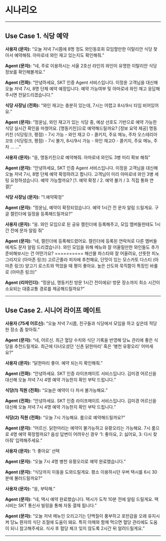 # 시나리오

---

## Use Case 1. 식당 예약

**사용자 (문자):** “오늘 저녁 7시쯤에 8명 정도 와인동호회 모임할만한 이탈리안 식당 찾아서 예약해줘. 아마로네 와인 재고 있는지도 확인해줘.”

**Agent (문자):** “네, 주로 이용하시는 서울 2호선 라인의 와인이 유명한 이탈리안 식당 정보를 확인해볼게요.”

**Agent (전화):** “안녕하세요, SKT 인증 Agent 서비스입니다. 이정윤 고객님을 대신해 오늘 저녁 7시, 8명 단체 예약 예정입니다. 예약 가능여부 및 아마로네 와인 재고 응답해주시면 전달드리겠습니다.”

**식당 사장님 (전화):** “와인 재고는 충분히 있는데, 7시는 어렵고 8시/9시 타임 비어있어요.”

**Agent (문자):** “정윤님, 와인 재고가 있는 식당 중, 예상 선호도 기반으로 예약 가능한 식당 실시간 확인을 마쳤어요. \[명동키친\]으로 예약해드릴까요? \[정보 요약 제공\] 명동키친 (식당링크, 평점) - 7시 가능 - 와인 재고 O - 콜키지, 주요 메뉴, 주차 오스테리아 꼬또 (식당링크, 평점) - 7시 불가, 8시/9시 가능 - 와인 재고O - 콜키지, 주요 메뉴, 주차 … …”

**사용자 (문자):** “응, 명동키친으로 예약해줘. 아마로네 와인도 3병 미리 확보 해줘”

**Agent (문자):** “안녕하세요, SKT 인증 Agent 서비스입니다. 이정윤 고객님을 대신해 오늘 저녁 7시, 8명 단체 예약 확정하려고 합니다. 고객님이 미리 아마로네 와인 3병 세팅 요청하셨습니다. 예약 가능할까요? \[1. 예약 확정 / 2. 예약 불가 / 3. 직접 통화 연결\]”

**식당 사장님 (문자):** “1.예약확정”

**Agent (문자):** “정윤님, 예약이 확정되었습니다. 예약 1시간 전 문자 알림 드릴게요. 구글 캘린더에 일정을 등록해드릴까요?”

**사용자 (문자):** “응. 와인 모임으로 된 공유 캘린더에 등록해주고, 모임 멤버들한테도 1시간 전에 문자 알림 줘”

**Agent (문자):** “네, 캘린더에 등록해드렸어요. 캘린더에 등록된 연락처로 다른 멤버들에게도 문자 알림 드리겠습니다. 와인 모임을 위해 메뉴와 잘 어울릴만한 와인들도 추가 준비해보시는 건 어떤가요? ========== 해산물 파스타와 잘 어울려요, 산뜻한 피노 그리지오 (아마존 링크) 고르곤졸라 피자에 추천해요, 단맛이 있는 모스카토 다스티 (아마존 링크) 양고기 로스트와 먹었을 때 평이 좋아요. 높은 산도와 묵직함이 특징인 바롤로 (아마존 링크)”

**Agent (리마인더):** “정윤님, 명동키친 방문 1시간 전이에요\! 방문 장소까지 최소 시간이 소요되는 대중교통 경로를 제공해드릴까요?”

---

## Use Case 2. 시니어 라이프 메이트

**사용자 (75세 어르신):** “오늘 저녁 7시쯤, 친구들과 식당에서 모임을 하고 싶은데 적당한 장소 좀 찾아줘.”

**Agent (문자):** “네, 어르신. 최근 혈당 수치와 식단 기록을 반영해 당뇨 관리에 좋은 식당을 추천드릴게요. 최근에 다녀오셨던 ‘신촌 닭한마리’ 혹은 ‘병천 유황오리’ 어떠세요?”

**사용자 (문자):** “닭한마리 좋아. 예약 되는지 확인해줘.”

**Agent (전화):** “안녕하세요. SKT 인증 라이프메이트 서비스입니다. 김미경 어르신을 대신해 오늘 저녁 7시 4명 예약 가능한지 확인 부탁 드립니다.”

**식당(1) 직원 (전화):** “오늘은 예약이 다 차서 불가능해요.”

**Agent (전화):** “안녕하세요. SKT 인증 라이프메이트 서비스입니다. 김미경 어르신을 대신해 오늘 저녁 7시 4명 예약 가능한지 확인 부탁 드립니다.”

**식당(2) 직원 (전화):** “오늘 7시 가능해요. 룸으로 예약해드릴까요?”

**Agent (문자):** “어르신. 닭한마리는 예약이 불가능하고 유황오리는 가능해요. 7시 룸으로 4명 예약 확정할까요? 음성 답변이 어려우신 경우 ‘1: 좋아요, 2: 싫어요, 3: 다시 찾아줘’ 입력해주세요.”

**사용자 (문자):** ‘1: 좋아요’ 선택

**Agent (문자):** “오늘 7시 4명 병천 유황오리로 예약 완료했습니다.”

**Agent (문자):** “식당까지 이동을 도와드릴게요. 평소 이용하시던 우버 택시를 6시 30분에 불러드릴까요?”

**사용자 (문자):** “응, 부탁해.”

**Agent (문자):** “네, 택시 예약 완료했습니다. 택시가 도착 10분 전에 알림 드릴게요. 택시비는 SKT 통신사 빌링을 통해 자동 결제 됩니다.”

**Agent (문자):** “오늘 저녁 메뉴인 오리고기는 단백질이 풍부하고 포만감을 오래 유지시켜 당뇨 환자의 식단 조절에 도움이 돼요. 특히 야채와 함께 먹으면 혈당 관리에도 도움이 되니 참고해주세요. 식사 후 혈당 체크 잊지 않도록 2시간 뒤 알려드릴게요.”


---